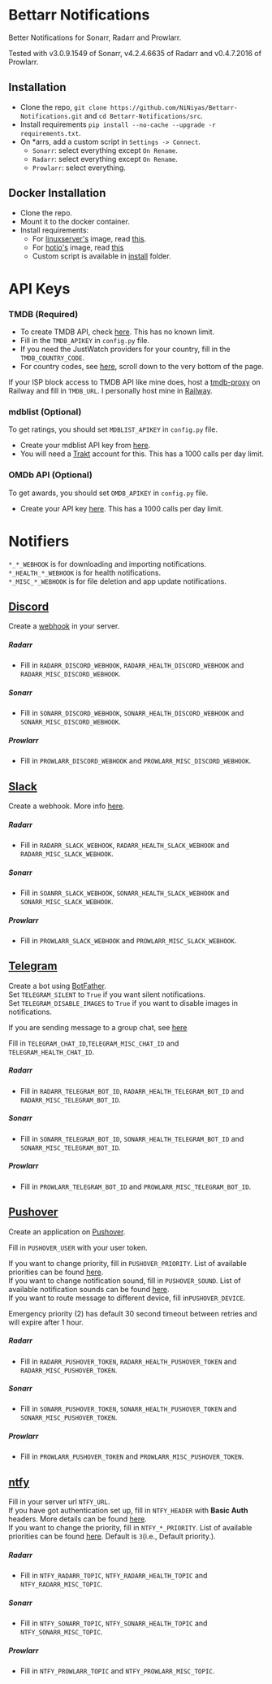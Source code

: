 # Bettarr Notifications

Better Notifications for Sonarr, Radarr and Prowlarr.

Tested with v3.0.9.1549 of Sonarr, v4.2.4.6635 of Radarr and v0.4.7.2016 of Prowlarr.

## Installation

- Clone the repo, `git clone https://github.com/NiNiyas/Bettarr-Notifications.git` and `cd Bettarr-Notifications/src`.
- Install requirements `pip install --no-cache --upgrade -r requirements.txt`.
- On *arrs, add a custom script in `Settings -> Connect`.
    - `Sonarr`: select everything except `On Rename`.
    - `Radarr`: select everything except `On Rename`.
    - `Prowlarr`: select everything.

## Docker Installation

- Clone the repo.
- Mount it to the docker container.
- Install requirements:
    - For [linuxserver's](https://linuxserver.io/) image,
      read [this](https://www.linuxserver.io/blog/2019-09-14-customizing-our-containers).
    - For [hotio's](https://hotio.dev/) image, read [this](https://hotio.dev/faq/#guides)
    - Custom script is available in [install](https://github.com/NiNiyas/Bettarr-Notifications/tree/master/src/install)
      folder.

# API Keys

### TMDB (Required)

- To create TMDB API, check [here](https://www.themoviedb.org/settings/api). This has no known limit.
- Fill in the `TMDB_APIKEY` in `config.py` file.
- If you need the JustWatch providers for your country, fill in the `TMDB_COUNTRY_CODE`.
- For country codes, see [here](https://www.justwatch.com/), scroll down to the very bottom of the page.

If your ISP block access to TMDB API like mine does, host a [tmdb-proxy](https://github.com/chervontsev/tmdb-proxy) on
Railway and fill in `TMDB_URL`. I personally host mine in [Railway](https://railway.app).

### mdblist (Optional)

To get ratings, you should set `MDBLIST_APIKEY` in `config.py` file.

- Create your mdblist API key from [here](https://mdblist.com/).
- You will need a [Trakt](https://trakt.tv) account for this. This has a 1000 calls per day limit.

### OMDb API (Optional)

To get awards, you should set `OMDB_APIKEY` in `config.py` file.

- Create your API key [here](https://www.omdbapi.com/apikey.aspx). This has a 1000 calls per day limit.

# Notifiers

`*_*_WEBHOOK` is for downloading and importing notifications. \
`*_HEALTH_*_WEBHOOK` is for health notifications. \
`*_MISC_*_WEBHOOK` is for file deletion and app update notifications.

## [Discord](https://discord.com/)

Create a [webhook](https://support.discord.com/hc/en-us/articles/228383668-Intro-to-Webhooks) in your server.

##### Radarr

- Fill in `RADARR_DISCORD_WEBHOOK`, `RADARR_HEALTH_DISCORD_WEBHOOK` and `RADARR_MISC_DISCORD_WEBHOOK`.

##### Sonarr

- Fill in `SONARR_DISCORD_WEBHOOK`, `SONARR_HEALTH_DISCORD_WEBHOOK` and `SONARR_MISC_DISCORD_WEBHOOK`.

##### Prowlarr

- Fill in `PROWLARR_DISCORD_WEBHOOK` and `PROWLARR_MISC_DISCORD_WEBHOOK`.

## [Slack](https://slack.com)

Create a webhook. More info [here](https://api.slack.com/messaging/webhooks#create_a_webhook).

##### Radarr

- Fill in `RADARR_SLACK_WEBHOOK`, `RADARR_HEALTH_SLACK_WEBHOOK` and `RADARR_MISC_SLACK_WEBHOOK`.

##### Sonarr

- Fill in `SOANRR_SLACK_WEBHOOK`, `SONARR_HEALTH_SLACK_WEBHOOK` and `SONARR_MISC_SLACK_WEBHOOK`.

##### Prowlarr

- Fill in `PROWLARR_SLACK_WEBHOOK` and `PROWLARR_MISC_SLACK_WEBHOOK`.

## [Telegram](https://telegram.org/)

Create a bot using [BotFather](https://t.me/botfather). \
Set `TELEGRAM_SILENT` to `True` if you want silent notifications. \
Set `TELEGRAM_DISABLE_IMAGES` to `True` if you want to disable images in notifications.

If you are sending message to a group chat,
see [here](https://stackoverflow.com/questions/32423837/telegram-bot-how-to-get-a-group-chat-id)

Fill in `TELEGRAM_CHAT_ID`,`TELEGRAM_MISC_CHAT_ID` and `TELEGRAM_HEALTH_CHAT_ID`.

##### Radarr

- Fill in `RADARR_TELEGRAM_BOT_ID`, `RADARR_HEALTH_TELEGRAM_BOT_ID` and `RADARR_MISC_TELEGRAM_BOT_ID`.

##### Sonarr

- Fill in `SONARR_TELEGRAM_BOT_ID`, `SONARR_HEALTH_TELEGRAM_BOT_ID` and `SONARR_MISC_TELEGRAM_BOT_ID`.

##### Prowlarr

- Fill in `PROWLARR_TELEGRAM_BOT_ID` and `PROWLARR_MISC_TELEGRAM_BOT_ID`.

## [Pushover](https://pushover.net)

Create an application on [Pushover](https://pushover.net).

Fill in `PUSHOVER_USER` with your user token.

If you want to change priority, fill in `PUSHOVER_PRIORITY`. List of available
priorities can be found [here](https://pushover.net/api#priority).\
If you want to change notification sound, fill in `PUSHOVER_SOUND`. List of available
notification sounds can be found [here](https://pushover.net/api#sounds).\
If you want to route message to different device, fill in`PUSHOVER_DEVICE`.

Emergency priority (2) has default 30 second timeout between retries and will expire after 1 hour.

##### Radarr

- Fill in `RADARR_PUSHOVER_TOKEN`, `RADARR_HEALTH_PUSHOVER_TOKEN` and `RADARR_MISC_PUSHOVER_TOKEN`.

##### Sonarr

- Fill in `SONARR_PUSHOVER_TOKEN`, `SONARR_HEALTH_PUSHOVER_TOKEN` and `SONARR_MISC_PUSHOVER_TOKEN`.

##### Prowlarr

- Fill in `PROWLARR_PUSHOVER_TOKEN` and `PROWLARR_MISC_PUSHOVER_TOKEN`.

## [ntfy](https://ntfy.sh)

Fill in your server url `NTFY_URL`. \
If you have got authentication set up, fill in `NTFY_HEADER` with **Basic Auth** headers. More details can be
found [here](https://ntfy.sh/docs/publish/#authentication). \
If you want to change the priority, fill in `NTFY_*_PRIORITY`. List of available priorities can be
found [here](https://ntfy.sh/docs/publish/#message-priority). Default is `3`(i.e., Default priority.).

##### Radarr

- Fill in `NTFY_RADARR_TOPIC`, `NTFY_RADARR_HEALTH_TOPIC` and `NTFY_RADARR_MISC_TOPIC`.

##### Sonarr

- Fill in `NTFY_SONARR_TOPIC`, `NTFY_SONARR_HEALTH_TOPIC` and `NTFY_SONARR_MISC_TOPIC`.

##### Prowlarr

- Fill in `NTFY_PROWLARR_TOPIC` and `NTFY_PROWLARR_MISC_TOPIC`.
